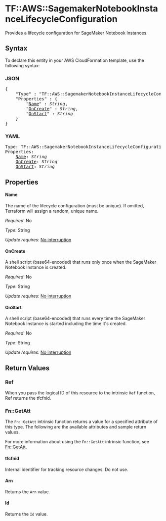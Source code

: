 # TF::AWS::SagemakerNotebookInstanceLifecycleConfiguration

Provides a lifecycle configuration for SageMaker Notebook Instances.

## Syntax

To declare this entity in your AWS CloudFormation template, use the following syntax:

### JSON

<pre>
{
    "Type" : "TF::AWS::SagemakerNotebookInstanceLifecycleConfiguration",
    "Properties" : {
        "<a href="#name" title="Name">Name</a>" : <i>String</i>,
        "<a href="#oncreate" title="OnCreate">OnCreate</a>" : <i>String</i>,
        "<a href="#onstart" title="OnStart">OnStart</a>" : <i>String</i>
    }
}
</pre>

### YAML

<pre>
Type: TF::AWS::SagemakerNotebookInstanceLifecycleConfiguration
Properties:
    <a href="#name" title="Name">Name</a>: <i>String</i>
    <a href="#oncreate" title="OnCreate">OnCreate</a>: <i>String</i>
    <a href="#onstart" title="OnStart">OnStart</a>: <i>String</i>
</pre>

## Properties

#### Name

The name of the lifecycle configuration (must be unique). If omitted, Terraform will assign a random, unique name.

_Required_: No

_Type_: String

_Update requires_: [No interruption](https://docs.aws.amazon.com/AWSCloudFormation/latest/UserGuide/using-cfn-updating-stacks-update-behaviors.html#update-no-interrupt)

#### OnCreate

A shell script (base64-encoded) that runs only once when the SageMaker Notebook Instance is created.

_Required_: No

_Type_: String

_Update requires_: [No interruption](https://docs.aws.amazon.com/AWSCloudFormation/latest/UserGuide/using-cfn-updating-stacks-update-behaviors.html#update-no-interrupt)

#### OnStart

A shell script (base64-encoded) that runs every time the SageMaker Notebook Instance is started including the time it's created.

_Required_: No

_Type_: String

_Update requires_: [No interruption](https://docs.aws.amazon.com/AWSCloudFormation/latest/UserGuide/using-cfn-updating-stacks-update-behaviors.html#update-no-interrupt)

## Return Values

### Ref

When you pass the logical ID of this resource to the intrinsic `Ref` function, Ref returns the tfcfnid.

### Fn::GetAtt

The `Fn::GetAtt` intrinsic function returns a value for a specified attribute of this type. The following are the available attributes and sample return values.

For more information about using the `Fn::GetAtt` intrinsic function, see [Fn::GetAtt](https://docs.aws.amazon.com/AWSCloudFormation/latest/UserGuide/intrinsic-function-reference-getatt.html).

#### tfcfnid

Internal identifier for tracking resource changes. Do not use.

#### Arn

Returns the <code>Arn</code> value.

#### Id

Returns the <code>Id</code> value.

